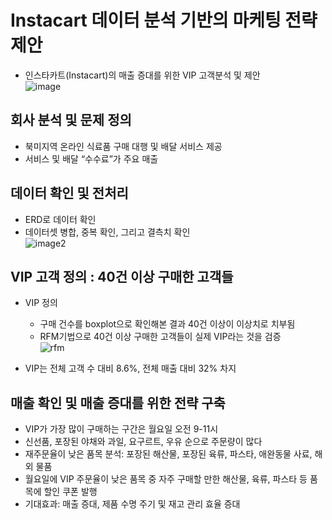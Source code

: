 # Instacart 데이터 분석 기반의 마케팅 전략 제안
- 인스타카트(Instacart)의 매출 증대를 위한 VIP 고객분석 및 제안<br>
  ![image](https://user-images.githubusercontent.com/107394778/231480469-fb4e1d8c-237c-4df2-aae2-07f7374ead26.png)
## 회사 분석 및 문제 정의
- 북미지역 온라인 식료품 구매 대행 및 배달 서비스 제공
- 서비스 및 배달 “수수료”가 주요 매출
## 데이터 확인 및 전처리
- ERD로 데이터 확인
- 데이터셋 병합, 중복 확인, 그리고 결측치 확인<br>
  ![image2](https://user-images.githubusercontent.com/107394778/231481296-8f1bd741-4fae-4578-86ec-d82d7de3a91c.png)

## VIP 고객 정의 : 40건 이상 구매한 고객들
- VIP 정의
    - 구매 건수를 boxplot으로 확인해본 결과 40건 이상이 이상치로 치부됨
    - RFM기법으로 40건 이상 구매한 고객들이 실제 VIP라는 것을 검증<br>
  ![rfm](https://user-images.githubusercontent.com/107394778/231484985-606574bd-6640-4478-be84-3f2aa178f139.png)

- VIP는 전체 고객 수 대비 8.6%, 전체 매출 대비 32% 차지
## 매출 확인 및 매출 증대를 위한 전략 구축
- VIP가 가장 많이 구매하는 구간은 월요일 오전 9-11시
- 신선품, 포장된 야채와 과일, 요구르트, 우유 순으로 주문량이 많다
- 재주문율이 낮은 품목 분석: 포장된 해산물, 포장된 육류, 파스타, 애완동물 사료, 해외 물품
- 월요일에 VIP 주문율이 낮은 품목 중 자주 구매할 만한 해산물, 육류, 파스타 등 품목에 할인 쿠폰 발행
- 기대효과: 매출 증대, 제품 수명 주기 및 재고 관리 효율 증대